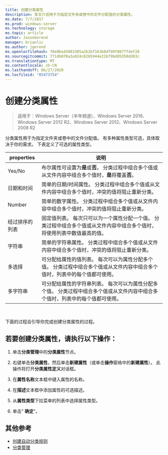 ```yaml
---
title: 创建分类属性
description: 本文介绍用于为指定文件夹或卷中的文件分配值的分类属性。
ms.date: 7/7/2017
ms.prod: windows-server
ms.technology: storage
ms.topic: article
author: JasonGerend
manager: brianlic
ms.author: jgerend
ms.openlocfilehash: f8e0ba45883385a2b2bf161b04f99f8077fdef28
ms.sourcegitcommit: 771db070a3a924c8265944e21bf9bd85350dd93c
ms.translationtype: MT
ms.contentlocale: zh-CN
ms.lasthandoff: 06/27/2020
ms.locfileid: "85473754"
---
```

# <a name="create-a-classification-property"></a>创建分类属性

> 适用于：Windows Server（半年频道）、Windows Server 2016、Windows Server 2012 R2、Windows Server 2012、Windows Server 2008 R2

分类属性用于为指定文件夹或卷中的文件分配值。 有多种属性类型可选，具体取决于你的需求。 下表定义了可选的属性类型。

|properties | 说明 |
| --- | --- |
| Yes/No | 布尔属性可设置为**是**或**否**。 分类过程中组合多个值或从文件内容中组合多个值时，**是**将覆盖**否**。 |
| 日期和时间 | 简单的日期/时间属性。 分类过程中组合多个值或从文件内容中组合多个值时，冲突的值将阻止重新分类。 |
| Number | 简单的数字属性。 分类过程中组合多个值或从文件内容中组合多个值时，冲突的值将阻止重新分类。 |
| 经过排序的列表 | 固定值列表。 每次只可以为一个属性分配一个值。 分类过程中组合多个值或从文件内容中组合多个值时，将使用列表中数值最高的值。 |
| 字符串 | 简单的字符串属性。 分类过程中组合多个值或从文件内容中组合多个值时，冲突的值将阻止重新分类。 |
| 多选择 | 可分配给属性的值列表。 每次可以为属性分配多个值。 分类过程中组合多个值或从文件内容中组合多个值时，列表中的每个值都可使用。 |
| 多字符串 | 可分配给属性的字符串列表。 每次可以为属性分配多个值。 分类过程中组合多个值或从文件内容中组合多个值时，列表中的每个值都可使用。 |

<br />

下面的过程会引导你完成创建分类属性的过程。

## <a name="to-create-a-classification-property"></a>若要创建分类属性，请执行以下操作：

1.  单击**分类管理**中的**分类属性**节点。

2.  右键单击**分类属性**，然后单击**新建属性**（或单击**操作**窗格中的**新建属性**）。 此操作将打开**分类属性定义**对话框。

3.  在**属性名称**文本框中键入属性的名称。

4.  在**描述**文本框中添加属性的可选描述。

5.  从**属性类型**下拉菜单的列表中选择属性类型。

6.  单击" **确定**"。

## <a name="additional-references"></a>其他参考

-   [创建自动分类规则](create-automatic-classification-rule.md)
-   [分类管理](classification-management.md)